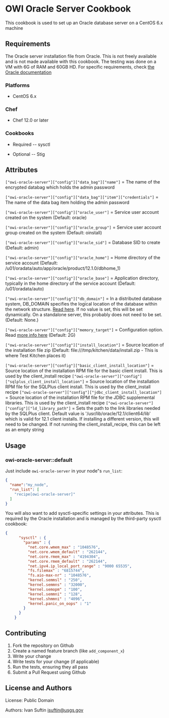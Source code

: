 # OWI Oracle Server Cookbook

This cookbook is used to set up an Oracle database server on a CentOS 6.x machine

## Requirements

The Oracle server installation file from Oracle. This is not freely available and is not made available with this cookbook. The testing was done on a VM with 6G of RAM and 60GB HD. For specific requirements, check [the Oracle documentation](https://docs.oracle.com/database/121/LADBI/pre_install.htm#LADBI7533)

### Platforms

- CentOS 6.x

### Chef

- Chef 12.0 or later

### Cookbooks

- Required
-- sysctl

- Optional
-- Stig

## Attributes

`["owi-oracle-server"]["config"]["data_bag"]["name"]` = The name of the encrypted databag which holds the admin password

`["owi-oracle-server"]["config"]["data_bag"]["item"]["credentials"]` = The name of the data bag item holding the admin password

`["owi-oracle-server"]["config"]["oracle_user"]` = Service user account created on the system (Default: oracle)

`["owi-oracle-server"]["config"]["oracle_group"]` = Service user account group created on the system (Default: oinstall)

`["owi-oracle-server"]["config"]["oracle_sid"]` = Database SID to create (Default: admin)

`["owi-oracle-server"]["config"]["oracle_home"]` = Home directory of the service account (Default: /u01/oradata/auto/app/oracle/product/12.1.0/dbhome_1)

`["owi-oracle-server"]["config"]["oracle_base"]` = Application directory, typically in the home directory of the service account (Default: /u01/oradata/auto)

`["owi-oracle-server"]["config"]["db_domain"]` = In a distributed database system, DB_DOMAIN specifies the logical location of the database within the network structure. [Read here](https://docs.oracle.com/cd/B19306_01/server.102/b14237/initparams046.htm#REFRN10036). If no value is set, this will be set dynamically. On a standalone server, this probably does not need to be set. (Default: None.)

`["owi-oracle-server"]["config"]["memory_target"]` = Configuration option. Read [more info here](https://docs.oracle.com/cd/B28359_01/server.111/b28310/memory003.htm) (Default: 2G)

`["owi-oracle-server"]["config"]["install_location"]` = Source location of the installation file zip (Default: file:///tmp/kitchen/data/install.zip - This is where Test Kitchen places it)

`["owi-oracle-server"]["config"]["basic_client_install_location"]` = Source location of the installation RPM file for the basic client install. This is used by the client_install recipe
`["owi-oracle-server"]["config"]["sqlplus_client_install_location"]` = Source location of the installation RPM file for the SQLPlus client install. This is used by the client_install recipe
`["owi-oracle-server"]["config"]["jdbc_client_install_location"]` = Source location of the installation RPM file for the JDBC supplemental libraries. This is used by the client_install recipe
`["owi-oracle-server"]["config"]["ld_library_path"]` = Sets the path to the link libraries needed by the SQLPlus client. Default value is '/usr/lib/oracle/12.1/client64/lib' which is valid for 12.1 client installs. If installing a different version, this will need to be changed. If not running the client_install_recipe, this can be left as an empty string

## Usage

### owi-oracle-server::default

Just include `owi-oracle-server` in your node"s `run_list`:

```json
{
  "name":"my_node",
  "run_list": [
    "recipe[owi-oracle-server]"
  ]
}
```

You will also want to add sysctl-specific settings in your attributes. This is required by the Oracle installation and is managed by the third-party sysctl cookbook:

```json
{
      "sysctl" : {
        "params" : {
          "net.core.wmem_max" : "1048576",
          "net.core.wmem_default" : "262144",
          "net.core.rmem_max" : "4194304",
          "net.core.rmem_default" : "262144",
          "net.ipv4.ip_local_port_range" : "9000 65535",
          "fs.filemax" : "6815744",
          "fs.aio-max-nr" : "1048576",
          "kernel.semmsl" : "250",
          "kernel.semmns" : "32000",
          "kernel.semopm" : "100",
          "kernel.semmni" : "128",
          "kernel.shmmni" : "4096",
          "kernel.panic_on_oops" : "1"
        }
      }
    }
```

## Contributing

1. Fork the repository on Github
2. Create a named feature branch (like `add_component_x`)
3. Write your change
4. Write tests for your change (if applicable)
5. Run the tests, ensuring they all pass
6. Submit a Pull Request using Github

## License and Authors

License: Public Domain

Authors: Ivan Suftin <isuftin@usgs.gov>
